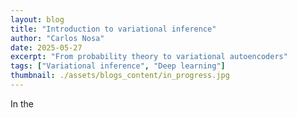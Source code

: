 ```yaml
---
layout: blog
title: "Introduction to variational inference"
author: "Carlos Nosa"
date: 2025-05-27
excerpt: "From probability theory to variational autoencoders"
tags: ["Variational inference", "Deep learning"]
thumbnail: ./assets/blogs_content/in_progress.jpg
---
```


In the